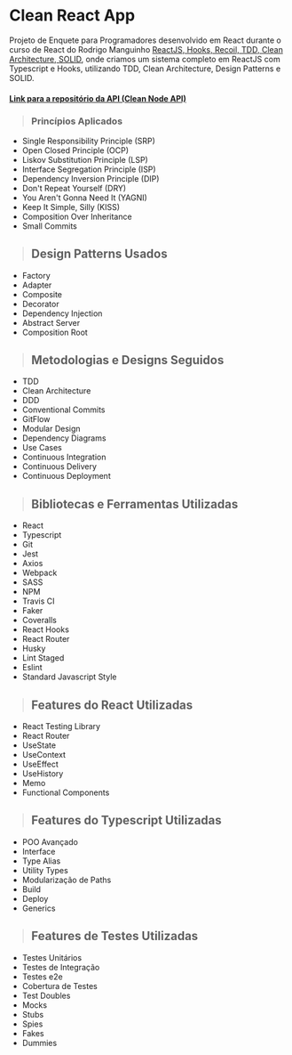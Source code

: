 # Clean React App

Projeto de Enquete para Programadores desenvolvido em React durante o curso de React do Rodrigo Manguinho [ReactJS, Hooks, Recoil, TDD, Clean Architecture, SOLID](https://www.udemy.com/course/react-com-mango/), onde criamos um sistema completo em ReactJS com Typescript e Hooks, utilizando TDD, Clean Architecture, Design Patterns e SOLID.

#### [Link para a repositório da API (Clean Node API)](https://github.com/PedroPadilhaPortella/clean-node-api)


> ### Princípios Aplicados
* Single Responsibility Principle (SRP)
* Open Closed Principle (OCP)
* Liskov Substitution Principle (LSP)
* Interface Segregation Principle (ISP)
* Dependency Inversion Principle (DIP)
* Don't Repeat Yourself (DRY)
* You Aren't Gonna Need It (YAGNI)
* Keep It Simple, Silly (KISS)
* Composition Over Inheritance
* Small Commits
> ## Design Patterns Usados
* Factory
* Adapter
* Composite
* Decorator
* Dependency Injection
* Abstract Server
* Composition Root
> ## Metodologias e Designs Seguidos
* TDD
* Clean Architecture
* DDD
* Conventional Commits
* GitFlow
* Modular Design
* Dependency Diagrams
* Use Cases
* Continuous Integration
* Continuous Delivery
* Continuous Deployment
> ## Bibliotecas e Ferramentas Utilizadas
* React
* Typescript
* Git
* Jest
* Axios
* Webpack
* SASS
* NPM
* Travis CI
* Faker
* Coveralls
* React Hooks
* React Router
* Husky
* Lint Staged
* Eslint
* Standard Javascript Style
> ## Features do React Utilizadas
* React Testing Library
* React Router
* UseState
* UseContext
* UseEffect
* UseHistory
* Memo
* Functional Components
> ## Features do Typescript Utilizadas
* POO Avançado
* Interface
* Type Alias
* Utility Types
* Modularização de Paths
* Build
* Deploy
* Generics
> ## Features de Testes Utilizadas
* Testes Unitários
* Testes de Integração
* Testes e2e
* Cobertura de Testes
* Test Doubles
* Mocks
* Stubs
* Spies
* Fakes
* Dummies